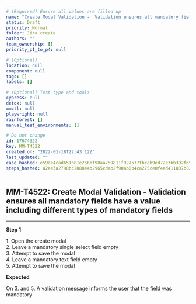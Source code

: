 ```yaml
---
# (Required) Ensure all values are filled up
name: "Create Modal Validation -  Validation ensures all mandatory fields have a value including different types of mandatory fields"
status: Draft
priority: Normal
folder: Jira create
authors: ""
team_ownership: []
priority_p1_to_p4: null

# (Optional)
location: null
component: null
tags: []
labels: []

# (Optional) Test type and tools
cypress: null
detox: null
mmctl: null
playwright: null
rainforest: []
manual_test_environments: []

# Do not change
id: 17674322
key: MM-T4522
created_on: "2022-01-18T22:43:12Z"
last_updated: ""
case_hashed: e59ae4cad651b81e256bf98aa759811f927577fbcab9ed72e36b392f65e46a469a7dbf1bed3cdf3da811ab74a2c09172
steps_hashed: a2ee3a2798bc2088e4b2965cdab2f90ab0b4ca275ce0f4ed411837b826ceec1f06bdba892a1b896f96ab684da100cce6
---
```


<!-- (Auto-generated) Based on frontmatter's "key" and "name" -->

## MM-T4522: Create Modal Validation - Validation ensures all mandatory fields have a value including different types of mandatory fields

---

**Step 1**

1\. Open the create modal\
2\. Leave a mandatory single select field empty\
3\. Attempt to save the modal\
4\. Leave a mandatory text field empty\
5\. Attempt to save the modal

**Expected**

On 3. and 5. A validation message informs the user that the field was mandatory
